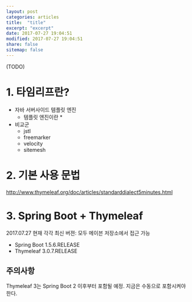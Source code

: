 ```yaml
---
layout: post
categories: articles
title:  "title"
excerpt: "excerpt"
date: 2017-07-27 19:04:51
modified: 2017-07-27 19:04:51
share: false
sitemap: false
---
```


(TODO)

# 1. 타임리프란?

* 자바 서버사이드 템플릿 엔진
  * 템플릿 엔진이란
    * 
* 비교군
  * jstl
  * freemarker
  * velocity
  * sitemesh


# 2. 기본 사용 문법

http://www.thymeleaf.org/doc/articles/standarddialect5minutes.html


# 3. Spring Boot + Thymeleaf

2017.07.27 현재 각각 최신 버젼: 모두 메이븐 저장소에서 접근 가능

* Spring Boot 1.5.6.RELEASE
* Thymeleaf 3.0.7.RELEASE


## 주의사항

Thymeleaf 3는 Spring Boot 2 이후부터 포함될 예정.
지금은 수동으로 포함시켜야 한다.
